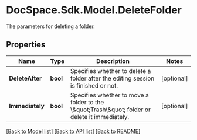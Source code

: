 # DocSpace.Sdk.Model.DeleteFolder
The parameters for deleting a folder.

## Properties

Name | Type | Description | Notes
------------ | ------------- | ------------- | -------------
**DeleteAfter** | **bool** | Specifies whether to delete a folder after the editing session is finished or not. | [optional] 
**Immediately** | **bool** | Specifies whether to move a folder to the \\\&quot;Trash\\\&quot; folder or delete it immediately. | [optional] 

[[Back to Model list]](../README.md#documentation-for-models) [[Back to API list]](../README.md#documentation-for-api-endpoints) [[Back to README]](../README.md)

